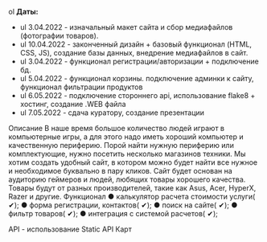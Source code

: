 ol **Даты:**
* ul 3.04.2022 - изначальный макет сайта и сбор медиафайлов (фотографии товаров).
* ul 10.04.2022 - законченный дизайн + базовый функционал (HTML, CSS, JS), создание базы данных, внедрение медиафайлов в сайт.
* ul 3.04.2022 - функционал регистрации/авторизации + подключение бд.
* ul 5.04.2022 - функционал корзины. подключение админки к сайту, функционал фильтрации продуктов
* ul 6.05.2022 - подключение стороннего api, использование flake8 + хостинг, создание .WEB файла
* ul 7.05.2022 - сдача куратору, создание презентации

Описание 
В наше время большое количество людей играют в компьютерные игры, а для этого надо иметь хороший компьютер и качественную периферию. Порой найти нужную периферию или комплектующие, нужно посетить несколько магазинов техники. Мы хотим создать удобный сайт, в котором можно будет найти все нужное и необходимое буквально в пару кликов. Сайт будет основан на аудиторию геймеров и людей, любящих товары хорошего качества. Товары будут от разных производителей, такие как Asus, Acer, HyperX, Razer и другие.
Функционал
●  калькулятор расчета стоимости услуги( ✔); 
●  форма регистрации, контактов( ✔);
●  поиск на сайте( ✔);
●  фильтр товаров( ✔);
●  интеграция с системой расчетов( ✔);

API - использование Static API Карт

